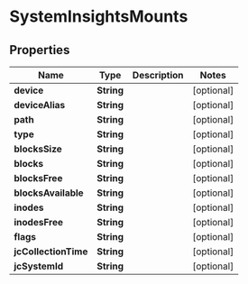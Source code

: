 
# SystemInsightsMounts

## Properties
Name | Type | Description | Notes
------------ | ------------- | ------------- | -------------
**device** | **String** |  |  [optional]
**deviceAlias** | **String** |  |  [optional]
**path** | **String** |  |  [optional]
**type** | **String** |  |  [optional]
**blocksSize** | **String** |  |  [optional]
**blocks** | **String** |  |  [optional]
**blocksFree** | **String** |  |  [optional]
**blocksAvailable** | **String** |  |  [optional]
**inodes** | **String** |  |  [optional]
**inodesFree** | **String** |  |  [optional]
**flags** | **String** |  |  [optional]
**jcCollectionTime** | **String** |  |  [optional]
**jcSystemId** | **String** |  |  [optional]



